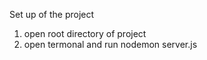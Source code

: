 Set up of the project





1) open root directory of project
2) open termonal and run nodemon server.js
